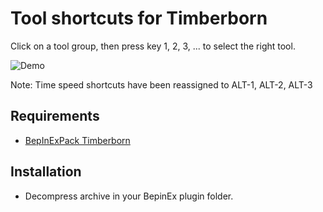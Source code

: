 # Tool shortcuts for Timberborn

Click on a tool group, then press key 1, 2, 3, ... to select the right tool.

![Demo](./demo.gif)

Note: Time speed shortcuts have been reassigned to ALT-1, ALT-2, ALT-3

## Requirements

- [BepInExPack Timberborn](https://timberborn.thunderstore.io/package/BepInEx/BepInExPack_Timberborn/)

## Installation

- Decompress archive in your BepinEx plugin folder.
